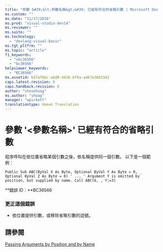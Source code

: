 ```yaml
---
title: "參數 &#39;&lt;參數名稱&gt;&#39; 已經有符合的省略引數 | Microsoft Docs"
ms.custom: ""
ms.date: "11/17/2016"
ms.prod: "visual-studio-dev14"
ms.reviewer: ""
ms.suite: ""
ms.technology: 
  - "devlang-visual-basic"
ms.tgt_pltfrm: ""
ms.topic: "article"
f1_keywords: 
  - "vbc36566"
  - "bc36566"
helpviewer_keywords: 
  - "BC36566"
ms.assetid: b37af6bc-abd0-4436-bf8a-a467e3603342
caps.latest.revision: 6
caps.handback.revision: 6
author: "stevehoag"
ms.author: "shoag"
manager: "wpickett"
translationtype: Human Translation
---
```

# 參數 &#39;&lt;參數名稱&gt;&#39; 已經有符合的省略引數
程序呼叫在依位置省略某個引數之後，依名稱提供同一個引數。 以下是一個範例：  
  
```vb#  
Public Sub ABC(ByVal X As Byte, Optional ByVal Y As Byte = 0, _ Optional ByVal Z As Byte = 0) ' ... ' Argument Y is omitted by position, but supplied by name. Call ABC(6, , Y:=3)     
```  
  
 **錯誤 ID︰**BC36566  
  
### 更正這個錯誤  
  
-   依位置提供引數，或移除省略引數的逗號。  
  
## 請參閱  
 [Passing Arguments by Position and by Name](../../visual-basic/programming-guide/language-features/procedures/passing-arguments-by-position-and-by-name.md)